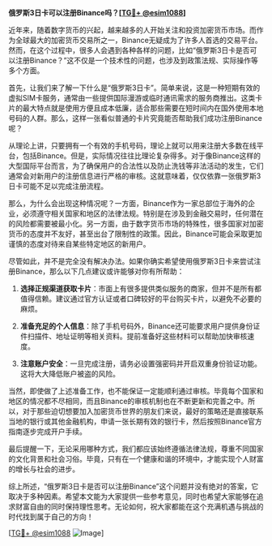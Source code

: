 **俄罗斯3日卡可以注册Binance吗？[[TG💪+ @esim1088](https://t.me/s/esim1088)]**

近年来，随着数字货币的兴起，越来越多的人开始关注和投资加密货币市场。而作为全球最大的加密货币交易所之一，Binance无疑成为了许多人首选的交易平台。然而，在这个过程中，很多人会遇到各种各样的问题，比如“俄罗斯3日卡是否可以注册Binance？”这不仅是一个技术性的问题，也涉及到政策法规、实际操作等多个方面。

首先，让我们来了解一下什么是“俄罗斯3日卡”。简单来说，这是一种短期有效的虚拟SIM卡服务，通常由一些提供国际漫游或临时通讯需求的服务商推出。这类卡片的最大特点就是使用方便且成本低廉，适合那些需要在短时间内在国外使用本地号码的人群。那么，这样一张看似普通的卡片究竟能否帮助我们成功注册Binance呢？

从理论上讲，只要拥有一个有效的手机号码，理论上就可以用来注册大多数在线平台，包括Binance。但是，实际情况往往比理论复杂得多。对于像Binance这样的大型国际平台而言，为了确保用户的合法性以及防止洗钱等非法活动的发生，它们通常会对新用户的注册信息进行严格的审核。这就意味着，仅仅依靠一张俄罗斯3日卡可能不足以完成注册流程。

那么，为什么会出现这种情况呢？一方面，Binance作为一家总部位于海外的企业，必须遵守相关国家和地区的法律法规。特别是在涉及到金融交易时，任何潜在的风险都需要被最小化。另一方面，由于数字货币市场的特殊性，很多国家对加密货币的态度并不友好，甚至出台了限制性的政策。因此，Binance可能会采取更加谨慎的态度对待来自某些特定地区的新用户。

尽管如此，并不是完全没有解决办法。如果你确实希望使用俄罗斯3日卡来尝试注册Binance，那么以下几点建议或许能够对你有所帮助：

1. **选择正规渠道获取卡片**：市面上有很多提供类似服务的商家，但并不是所有都值得信赖。建议通过官方认证或者口碑较好的平台购买卡片，以避免不必要的麻烦。

2. **准备充足的个人信息**：除了手机号码外，Binance还可能要求用户提供身份证件扫描件、地址证明等相关资料。提前准备好这些材料可以帮助加快审核速度。

3. **注意账户安全**：一旦完成注册，请务必设置强密码并开启双重身份验证功能。这将大大降低账户被盗的风险。

当然，即使做了上述准备工作，也不能保证一定能顺利通过审核。毕竟每个国家和地区的情况都不尽相同，而且Binance的审核机制也在不断更新和完善之中。所以，对于那些迫切想要加入加密货币世界的朋友们来说，最好的策略还是直接联系当地的银行或其他金融机构，申请一张长期有效的银行卡，然后按照Binance官方指南逐步完成开户手续。

最后提醒一下，无论采用哪种方式，我们都应该始终遵循法律法规，尊重不同国家的文化背景和社会习俗。毕竟，只有在一个健康和谐的环境中，才能实现个人财富的增长与社会的进步。

综上所述，“俄罗斯3日卡是否可以注册Binance”这个问题并没有绝对的答案，它取决于多种因素。希望本文能为大家提供一些参考意见，同时也希望大家能够在追求财富自由的同时保持理性思考。无论如何，祝大家都能在这个充满机遇与挑战的时代找到属于自己的方向！

[[TG💪+ @esim1088](https://t.me/s/esim1088) ![Image](https://i.postimg.cc/4NQfJmqS/Snipaste-2025-05-13-00-14-12.png)]